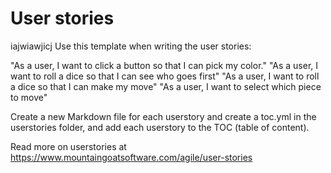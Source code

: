 # User stories
iajwiawjicj
Use this template when writing the user stories:

"As a user, I want to click a button so that I can pick my color."
"As a user, I want to roll a dice so that I can see who goes first"
"As a user, I want to roll a dice so that I can make my move"
"As a user, I want to select which piece to move"

Create a new Markdown file for each userstory and create a toc.yml in the userstories folder, and add each userstory to the TOC (table of content).

Read more on userstories at [https://www.mountaingoatsoftware.com/agile/user-stories
](https://www.mountaingoatsoftware.com/agile/user-stories
)